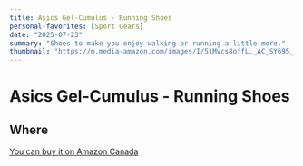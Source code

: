 ```yaml
---
title: Asics Gel-Cumulus - Running Shoes
personal-favorites: [Sport Gears]
date: "2025-07-23"
summary: "Shoes to make you enjoy walking or running a little more."
thumbnail: "https://m.media-amazon.com/images/I/51Mvcs8offL._AC_SY695_.jpg" 
---
```

# Asics Gel-Cumulus - Running Shoes

## Where
[You can buy it on Amazon Canada](https://amzn.to/3H0wEju)